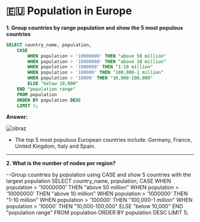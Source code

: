 # 🇪🇺 Population in Europe

**1. Group countries by  range population and show the 5 most populous countries**

````sql
SELECT country_name, population,
    CASE
        WHEN population > '10000000' THEN "above 50 million"
        WHEN population > '10000000' THEN "above 10 million"
        WHEN population > '1000000' THEN "1-10 million"
        WHEN population > '100000' THEN "100,000-1 million"
        WHEN population > '10000' THEN "10,000-100,000"
        ELSE "below 10,000"
    END "population range"
    FROM population
    ORDER BY population DESC
    LIMIT 5;
````

**Answer:**

![obraz](https://user-images.githubusercontent.com/100040541/235235949-21a80aac-4b78-482e-b266-0604f230624a.png)

- The top 5 most populous European countries include: Germany, France, United Kingdom, Italy and Spain.

***

**2. What is the number of nodes per region?**

 --Group countries by population using CASE and show 5 countries with the largest population
SELECT country_name, population,
    CASE
        WHEN population > '10000000' THEN "above 50 million"
        WHEN population > '10000000' THEN "above 10 million"
        WHEN population > '1000000' THEN "1-10 million"
        WHEN population > '100000' THEN "100,000-1 million"
        WHEN population > '10000' THEN "10,000-100,000"
        ELSE "below 10,000"
    END "population range"
    FROM population
    ORDER BY population DESC
    LIMIT 5;
